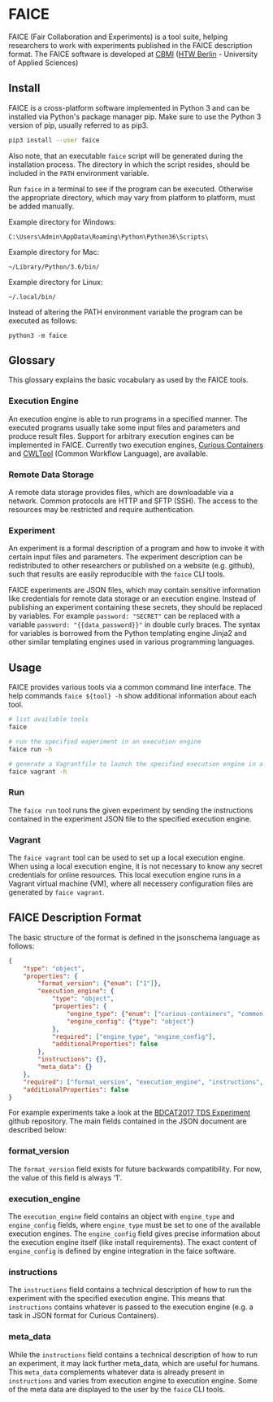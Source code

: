 # FAICE

FAICE (Fair Collaboration and Experiments) is a tool suite, helping researchers to work with experiments published in
the FAICE description format. The FAICE software is developed at [CBMI](https://cbmi.htw-berlin.de/)
([HTW Berlin](https://www.htw-berlin.de/) - University of Applied Sciences)

## Install

FAICE is a cross-platform software implemented in Python 3 and can be installed via Python's package manager pip.
Make sure to use the Python 3 version of pip, usually referred to as pip3.

```bash
pip3 install --user faice
```

Also note, that an executable `faice` script will be generated during the installation process. The directory in which
the script resides, should be included in the `PATH` environment variable.

Run `faice` in a terminal to see if the program can be executed. Otherwise the appropriate directory, which may vary
from platform to platform, must be added manually.

Example directory for Windows:

```
C:\Users\Admin\AppData\Roaming\Python\Python36\Scripts\
```

Example directory for Mac:

```
~/Library/Python/3.6/bin/
```

Example directory for Linux: 

```
~/.local/bin/
```

Instead of altering the PATH environment variable the program can be executed as follows:

```
python3 -m faice
```

## Glossary

This glossary explains the basic vocabulary as used by the FAICE tools.

### Execution Engine

An execution engine is able to run programs in a specified manner. The executed programs usually take some input files
and parameters and produce result files. Support for arbitrary execution engines can be implemented in FAICE. Currently
two execution engines, [Curious Containers](https://www.curious-containers.cc/) and
[CWLTool](https://github.com/common-workflow-language/cwltool) (Common Workflow Language), are available.

### Remote Data Storage

A remote data storage provides files, which are downloadable via a network. Common protocols are HTTP and SFTP (SSH).
The access to the resources may be restricted and require authentication.

### Experiment

An experiment is a formal description of a program and how to invoke it with certain input files and parameters.
The experiment description can be redistributed to other researchers or published on a website (e.g. github), such that
results are easily reproducible with the `faice` CLI tools.

FAICE experiments are JSON files, which may contain sensitive information like credentials for remote data storage or an
execution engine. Instead of publishing an experiment containing these secrets, they should be replaced by variables.
For example `password: "SECRET"` can be replaced with a variable `password: "{{data_password}}"` in double curly braces.
The syntax for variables is borrowed from the Python templating engine Jinja2 and other similar templating engines used
in various programming languages.

## Usage

FAICE provides various tools via a common command line interface. The help commands `faice ${tool} -h`
show additional information about each tool.

```bash
# list available tools
faice
```

```bash
# run the specified experiment in an execution engine
faice run -h
```

```bash
# generate a Vagrantfile to launch the specified execution engine in a virtual machine
faice vagrant -h
```

### Run

The `faice run` tool runs the given experiment by sending the instructions contained in the experiment JSON file to
the specified execution engine.

### Vagrant

The `faice vagrant` tool can be used to set up a local execution engine. When using a local execution
engine, it is not necessary to know any secret credentials for online resources. This local execution engine runs in a
Vagrant virtual machine (VM), where all necessery configuration files are generated by `faice vagrant`.

## FAICE Description Format

The basic structure of the format is defined in the jsonschema language as follows:

```json
{
    "type": "object",
    "properties": {
        "format_version": {"enum": ["1"]},
        "execution_engine": {
            "type": "object",
            "properties": {
                "engine_type": {"enum": ["curious-containers", "common-workflow-language"]},
                "engine_config": {"type": "object"}
            },
            "required": ["engine_type", "engine_config"],
            "additionalProperties": false
        },
        "instructions": {},
        "meta_data": {}
    },
    "required": ["format_version", "execution_engine", "instructions", "meta_data"],
    "additionalProperties": false
}
```

For example experiments take a look at the
[BDCAT2017 TDS Experiment](https://github.com/somnonetz/bdcat2017-tds-experiment) github repository. The main fields
contained in the JSON document are described below:

### format_version

The `format_version` field exists for future backwards compatibility. For now, the value of this field is always '1'.

### execution_engine

The `execution_engine` field contains an object with `engine_type` and `engine_config` fields, where `engine_type` must
be set to one of the available execution engines. The `engine_config` field gives precise information about the
execution engine itself (like install requirements). The exact content of `engine_config` is defined by engine
integration in the faice software.

### instructions

The `instructions` field contains a technical description of how to run the experiment with the specified execution
engine. This means that `instructions` contains whatever is passed to the execution engine (e.g. a task in JSON format
for Curious Containers).

### meta_data

While the `instructions` field contains a technical description of how to run an experiment, it may lack further
meta_data, which are useful for humans. This `meta_data` complements whatever data is already present in `instructions`
and varies from execution engine to execution engine. Some of the meta data are displayed to the user by the `faice`
CLI tools.
